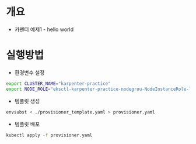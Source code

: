 # 개요
* 카펜터 예제1 - hello world

# 실행방법
* 환경변수 설정

```bash
export CLUSTER_NAME="karpenter-practice"
export NODE_ROLE="eksctl-karpenter-practice-nodegrou-NodeInstanceRole-ljszW6K09n4N"
```

* 템플릿 생성

```bash
envsubst < ./provisioner_template.yaml > provisioner.yaml
```

* 템플릿 배포

```bash
kubectl apply -f provisioner.yaml
```
